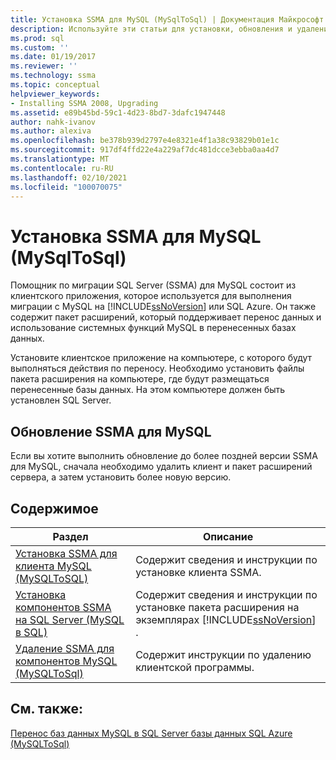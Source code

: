 ```yaml
---
title: Установка SSMA для MySQL (MySqlToSql) | Документация Майкрософт
description: Используйте эти статьи для установки, обновления и удаления Помощник по миграции SQL Server (SSMA) для MySQL, который включает клиентское приложение и пакет расширений.
ms.prod: sql
ms.custom: ''
ms.date: 01/19/2017
ms.reviewer: ''
ms.technology: ssma
ms.topic: conceptual
helpviewer_keywords:
- Installing SSMA 2008, Upgrading
ms.assetid: e89b45bd-59c1-4d23-8bd7-3dafc1947448
author: nahk-ivanov
ms.author: alexiva
ms.openlocfilehash: be378b939d2797e4e8321e4f1a38c93829b01e1c
ms.sourcegitcommit: 917df4ffd22e4a229af7dc481dcce3ebba0aa4d7
ms.translationtype: MT
ms.contentlocale: ru-RU
ms.lasthandoff: 02/10/2021
ms.locfileid: "100070075"
---
```

# <a name="installing-ssma-for-mysql-mysqltosql"></a>Установка SSMA для MySQL (MySqlToSql)
Помощник по миграции SQL Server (SSMA) для MySQL состоит из клиентского приложения, которое используется для выполнения миграции с MySQL на [!INCLUDE[ssNoVersion](../../includes/ssnoversion-md.md)] или SQL Azure. Он также содержит пакет расширений, который поддерживает перенос данных и использование системных функций MySQL в перенесенных базах данных.  
  
Установите клиентское приложение на компьютере, с которого будут выполняться действия по переносу. Необходимо установить файлы пакета расширения на компьютере, где будут размещаться перенесенные базы данных.  На этом компьютере должен быть установлен SQL Server.  
  
## <a name="upgrading-ssma-for-mysql"></a>Обновление SSMA для MySQL  
Если вы хотите выполнить обновление до более поздней версии SSMA для MySQL, сначала необходимо удалить клиент и пакет расширений сервера, а затем установить более новую версию.  
  
## <a name="contents"></a>Содержимое  
  
|Раздел|Описание|  
|-|-|  
|[Установка SSMA для клиента MySQL &#40;MySQLToSQL&#41;](../../ssma/mysql/installing-ssma-for-mysql-client-mysqltosql.md)|Содержит сведения и инструкции по установке клиента SSMA.|  
|[Установка компонентов SSMA на SQL Server (MySQL в SQL)](./installing-ssma-components-on-sql-server-mysqltosql.md)|Содержит сведения и инструкции по установке пакета расширения на экземплярах [!INCLUDE[ssNoVersion](../../includes/ssnoversion-md.md)] .|  
|[Удаление SSMA для компонентов MySQL &#40;MySQLToSql&#41;](../../ssma/mysql/removing-the-ssma-for-mysql-components-mysqltosql.md)|Содержит инструкции по удалению клиентской программы.|  
  
## <a name="see-also"></a>См. также:  
[Перенос баз данных MySQL в SQL Server базы данных SQL Azure &#40;MySQLToSql&#41;](../../ssma/mysql/migrating-mysql-databases-to-sql-server-azure-sql-db-mysqltosql.md)  
